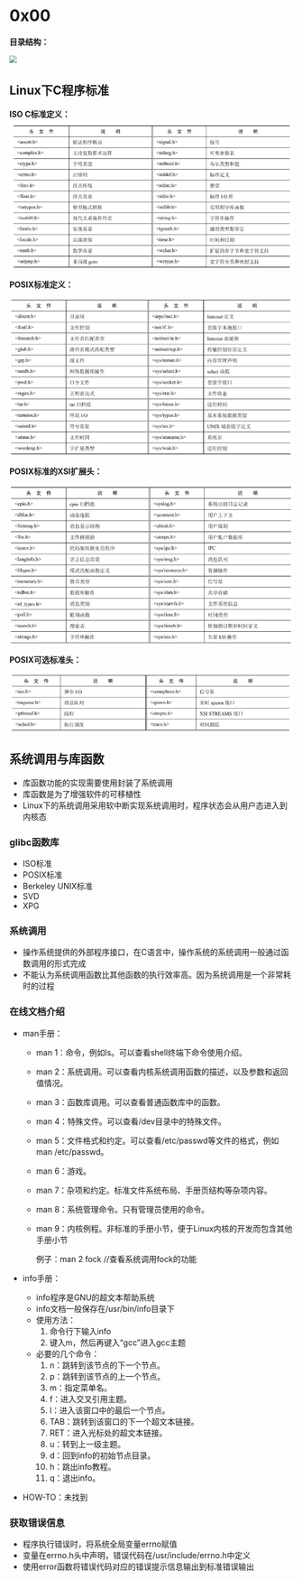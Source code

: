 # 0x00

**目录结构：**

<img src="C:\Users\d16ug-a1l\Desktop\Linux\0x00\image-20200428154131701.png" style="zoom:80%;" />

## Linux下C程序标准

**ISO C标准定义：**![image-20200428205222281](.\image-20200428205222281.png)

**POSIX标准定义：**

![image-20200428205348245](.\image-20200428205348245.png)

**POSIX标准的XSI扩展头：**

![image-20200428205451863](.\image-20200428205451863.png)

**POSIX可选标准头：**

![image-20200428205550015](.\image-20200428205550015.png)

## 系统调用与库函数

- 库函数功能的实现需要使用封装了系统调用
- 库函数是为了增强软件的可移植性
- Linux下的系统调用采用软中断实现系统调用时，程序状态会从用户态进入到内核态

### glibc函数库

- ISO标准
- POSIX标准
- Berkeley UNIX标准
- SVD
- XPG

### 系统调用

- 操作系统提供的外部程序接口，在C语言中，操作系统的系统调用一般通过函数调用的形式完成
- 不能认为系统调用函数比其他函数的执行效率高。因为系统调用是一个非常耗时的过程

### 在线文档介绍

- man手册：

  - man 1：命令，例如ls。可以查看shell终端下命令使用介绍。

  - man 2：系统调用。可以查看内核系统调用函数的描述，以及参数和返回值情况。

  - man 3：函数库调用。可以查看普通函数库中的函数。

  - man 4：特殊文件。可以查看/dev目录中的特殊文件。

  - man 5：文件格式和约定。可以查看/etc/passwd等文件的格式，例如man /etc/passwd。

  - man 6：游戏。

  - man 7：杂项和约定。标准文件系统布局、手册页结构等杂项内容。

  -  man 8：系统管理命令。只有管理员使用的命令。

  - man 9：内核例程。非标准的手册小节，便于Linux内核的开发而包含其他手册小节

    例子：man 2 fock //查看系统调用fock的功能

- info手册：

  - info程序是GNU的超文本帮助系统
  - info文档一般保存在/usr/bin/info目录下
  - 使用方法：
    1. 命令行下输入info
    2. 键入m，然后再键入“gcc”进入gcc主题
  - 必要的几个命令：
    1. n：跳转到该节点的下一个节点。
    2. p：跳转到该节点的上一个节点。
    3. m：指定菜单名。
    4. f：进入交叉引用主题。
    5. l：进入该窗口中的最后一个节点。
    6. TAB：跳转到该窗口的下一个超文本链接。
    7. RET：进入光标处的超文本链接。
    8. u：转到上一级主题。
    9. d：回到info的初始节点目录。
    10. h：跳出info教程。
    11. q：退出info。

- HOW-TO：未找到

### 获取错误信息

- 程序执行错误时，将系统全局变量errno赋值
- 变量在errno.h头中声明，错误代码在/usr/include/errno.h中定义
- 使用error函数将错误代码对应的错误提示信息输出到标准错误输出



